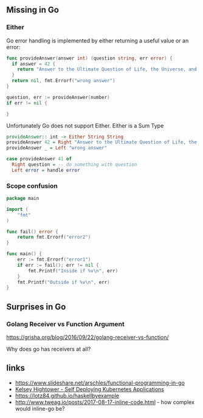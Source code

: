 ## Missing in Go

### Either

Go error handling is implemented by either returning a useful value or an error:

``` go
func provideAnswer(answer int) (question string, err error) {
  if answer = 42 {
    return "Answer to the Ultimate Question of Life, the Universe, and Everything"
  }
  return nil, fmt.Errorf("wrong answer")
}

question, err := provideAnswer(number)
if err != nil {

}
```

Unfortunately Go does not support Either. Either is a Sum Type

``` haskell
provideAnswer:: int -> Either String String
provideAnswer 42 = Right "Answer to the Ultimate Question of Life, the Universe, and Everything"
provideAnswer _ = Left "wrong answer"

case provideAnswer 41 of
  Right question = -- do something with question
  Left error = handle error
```

### Scope confusion

``` go
package main

import (
	"fmt"
)

func fail() error {
	return fmt.Errorf("error2")
}

func main() {
	err := fmt.Errorf("error1")
	if err := fail(); err != nil {
		fmt.Printf("Inside if %v\n", err)
	}
	fmt.Printf("Outside if %v\n", err)
}
```
## Surprises in Go

### Golang Receiver vs Function Argument

https://grisha.org/blog/2016/09/22/golang-receiver-vs-function/

Why does go has receivers at all?

## links

*  https://www.slideshare.net/arschles/functional-programming-in-go
*  [Kelsey Hightower - Self Deploying Kubernetes Applications](https://www.youtube.com/watch?v=XPC-hFL-4lU)
* https://lotz84.github.io/haskellbyexample
* http://www.tweag.io/posts/2017-08-17-inline-code.html - how complex would inline-go be?
